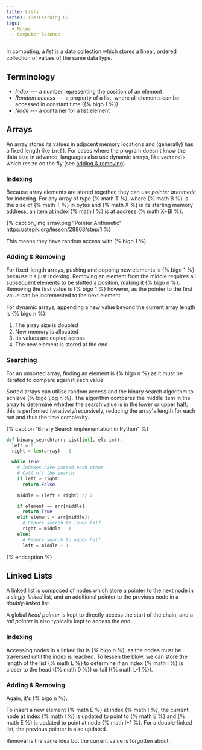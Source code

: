 ```yaml
---
title: Lists
series: (Re)Learning CS
tags:
  - Notes
  - Computer Science
---
```


In computing, a _list_ is a data collection which stores <!--excerpt-->a linear,
ordered collection of values of the same data type.<!--excerpt-->

## Terminology

- _Index_ --- a number representing the position of an element
- _Random access_ --- a property of a list, where all elements can be accessed
  in constant time ({% bigo 1 %})
- _Node_ --- a container for a list element

## Arrays

An array stores its values in adjacent memory locations and (generally) has a
fixed length like `int[]`. For cases where the program doesn't know the data
size in advance, languages also use dynamic arrays, like `vector<T>`, which
resize on the fly (see [adding & removing](#Adding-amp-Removing))

### Indexing

Because array elements are stored together, they can use _pointer arithmetic_
for indexing. For any array of type {% math T %}, where {% math B %} is the size
of {% math T %} in bytes and {% math X %} is its starting memory address, an
item at index {% math I %} is at address {% math X+BI %}.

{% caption_img array.png "Pointer Arithmetic" https://stepik.org/lesson/28868/step/1 %}

This means they have random access with {% bigo 1 %}.

### Adding & Removing

For fixed-length arrays, pushing and popping new elements is {% bigo 1 %}
because it's just indexing. Removing an element from the middle requires all
subsequent elements to be shifted a position, making it {% bigo n %}. Removing
the first value is {% bigo 1 %} however, as the pointer to the first value can
be incremented to the next element.

For dynamic arrays, appending a new value beyond the current array length is {%
bigo n %}:

1. The array size is doubled
2. New memory is allocated
3. Its values are copied across
4. The new element is stored at the end

### Searching

For an unsorted array, finding an element is {% bigo n %} as it must be iterated
to compare against each value.

Sorted arrays can utilise random access and the binary search algorithm to
achieve {% bigo \log n %}. The algorithm compares the middle item in the array
to determine whether the search value is in the lower or upper half; this is
performed iteratively/recursively, reducing the array's length for each run and
thus the time complexity.

{% caption "Binary Search implementation in Python" %}

```python
def binary_search(arr: List[int], el: int):
  left = 0
  right = len(array) - 1

  while True:
    # Indexes have passed each other
    # Call off the search
    if left > right:
      return False

    middle = (left + right) // 2

    if element == arr[middle]:
      return True
    elif element < arr[middle]:
      # Reduce search to lower half
      right = middle - 1
    else:
      # Reduce search to upper half
      left = middle + 1
```

{% endcaption %}

## Linked Lists

A linked list is composed of nodes which store a pointer to the next node in a
_singly-linked_ list, and an additional pointer to the previous node in a
_doubly-linked_ list.

A global _head pointer_ is kept to directly access the start of the chain, and a
_tail pointer_ is also typically kept to access the end.

### Indexing

Accessing nodes in a linked list is {% bigo n %}, as the nodes must be traversed
until the index is reached. To lessen the blow, we can store the length of the
list {% math L %} to determine if an index {% math I %} is closer to the head
({% math 0 %}) or tail ({% math L-1 %}).

### Adding & Removing

Again, it's {% bigo n %}.

To insert a new element {% math E %} at index {% math I %}, the current node at
index {% math I %} is updated to point to {% math E %} and {% math E %} is
updated to point at node {% math I+1 %}. For a double-linked list, the previous
pointer is also updated.

Removal is the same idea but the current value is forgotten about.
